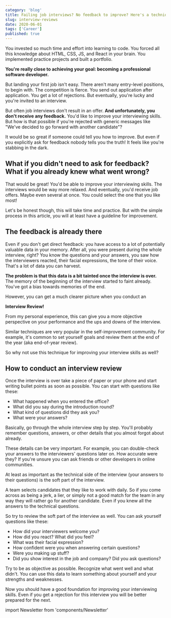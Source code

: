 ```yaml
---
category: 'blog'
title: Failing job interviews? No feedback to improve? Here's a technique to learn from rejections
slug: interview-reviews
date: 2020-06-01
tags: ['Career']
published: true
---
```


You invested so much time and effort into learning to code. You forced all this knowledge about HTML, CSS, JS, and React in your brain. You implemented practice projects and built a portfolio.

**You're really close to achieving your goal: becoming a professional software developer.**

But landing your first job isn't easy. There aren't many entry-level positions, to begin with. The competition is fierce. You send out application after application. You get a lot of rejections. But eventually, you're lucky and you're invited to an interview.

But often job interviews don't result in an offer. **And unfortunately, you don't receive any feedback.** You'd like to improve your interviewing skills. But how is that possible if you're rejected with generic messages like "We've decided to go forward with another candidate"?

It would be so great if someone could tell you how to improve. But even if you explicitly ask for feedback nobody tells you the truth! It feels like you're stabbing in the dark.

## What if you didn't need to ask for feedback? What if you already knew what went wrong?

That would be great! You'd be able to improve your interviewing skills. The interviews would be way more relaxed. And eventually, you'd receive job offers. Maybe even several at once. You could select the one that you like most!

Let's be honest though, this will take time and practice. But with the simple process in this article, you will at least have a guideline for improvement.

## The feedback is already there

Even if you don't get direct feedback: you have access to a lot of potentially valuable data in your memory. After all, you were present during the whole interview, right? You know the questions and your answers, you saw how the interviewers reacted, their facial expressions, the tone of their voice. That's a lot of data you can harvest.

**The problem is that this data is a bit tainted once the interview is over.** The memory of the beginning of the interview started to faint already. You've got a bias towards memories of the end.

However, you can get a much clearer picture when you conduct an

**Interview Review!**

From my personal experience, this can give you a more objective perspective on your performance and the ups and downs of the interview.

Similar techniques are very popular in the self-improvement community. For example, it's common to set yourself goals and review them at the end of the year (aka end-of-year review).

So why not use this technique for improving your interview skills as well?

## How to conduct an interview review

Once the interview is over take a piece of paper or your phone and start writing bullet points as soon as possible. You can start with questions like these:

- What happened when you entered the office?
- What did you say during the introduction round?
- What kind of questions did they ask you?
- What were your answers?

Basically, go through the whole interview step by step. You'll probably remember questions, answers, or other details that you almost forgot about already.

These details can be very important. For example, you can double-check your answers to the interviewers' questions later on. How accurate were they? If you're unsure you can ask friends or other developers in online communities.

At least as important as the technical side of the interview (your answers to their questions) is the soft part of the interview.

A team selects candidates that they like to work with daily. So if you come across as being a jerk, a lier, or simply not a good match for the team in any way they will rather go for another candidate. Even if you knew all the answers to the technical questions.

So try to review the soft part of the interview as well. You can ask yourself questions like these:

- How did your interviewers welcome you?
- How did you react? What did you feel?
- What was their facial expression?
- How confident were you when answering certain questions?
- Were you making up stuff?
- Did you show interest in the job and company? Did you ask questions?

Try to be as objective as possible. Recognize what went well and what didn't. You can use this data to learn something about yourself and your strengths and weaknesses.

Now you should have a good foundation for improving your interviewing skills. Even if you get a rejection for this interview you will be better prepared for the next.

import Newsletter from 'components/Newsletter'

<Newsletter formId="Keo4KT"/>

